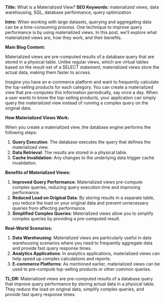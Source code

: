 **Title:** What is a Materialized View?
**SEO Keywords:** materialized views, data warehousing, SQL, database performance, query optimization

**Intro:**
When working with large datasets, querying and aggregating data can be a time-consuming process. One technique to improve query performance is by using materialized views. In this post, we'll explore what materialized views are, how they work, and their benefits.

**Main Blog Content:**

Materialized views are pre-computed results of a database query that are stored in a physical table. Unlike regular views, which are virtual tables based on the result-set of a SELECT statement, materialized views store the actual data, making them faster to access.

Imagine you have an e-commerce platform and want to frequently calculate the top-selling products for each category. You can create a materialized view that pre-computes this information periodically, say once a day. When a user wants to know the top-selling products, your application can simply query the materialized view instead of running a complex query on the original data.

**How Materialized Views Work:**

When you create a materialized view, the database engine performs the following steps:

1. **Query Execution**: The database executes the query that defines the materialized view.
2. **Data Retrieval**: The results are stored in a physical table.
3. **Cache Invalidation**: Any changes to the underlying data trigger cache invalidation.

**Benefits of Materialized Views:**

1. **Improved Query Performance**: Materialized views pre-compute complex queries, reducing query execution time and improving performance.
2. **Reduced Load on Original Data**: By storing results in a separate table, you reduce the load on your original data and prevent unnecessary queries from affecting performance.
3. **Simplified Complex Queries**: Materialized views allow you to simplify complex queries by providing a pre-computed result.

**Real-World Scenarios:**

1. **Data Warehousing**: Materialized views are particularly useful in data warehousing scenarios where you need to frequently aggregate data and provide fast query response times.
2. **Analytics Applications**: In analytics applications, materialized views can help speed up complex calculations and reports.
3. **E-commerce Platforms**: As mentioned earlier, materialized views can be used to pre-compute top-selling products or other common queries.

**TL;DR:**
Materialized views are pre-computed results of a database query that improve query performance by storing actual data in a physical table. They reduce the load on original data, simplify complex queries, and provide fast query response times.